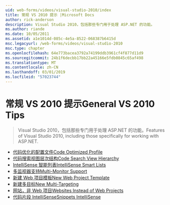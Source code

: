 ```yaml
---
uid: web-forms/videos/visual-studio-2010/index
title: 常规 VS 2010 提示 |Microsoft Docs
author: rick-anderson
description: Visual Studio 2010，包括那些专门用于处理 ASP.NET 的功能。
ms.author: riande
ms.date: 10/05/2011
ms.assetid: a1e1014d-085c-4e5a-8522-068387b6415d
msc.legacyurl: /web-forms/videos/visual-studio-2010
msc.type: chapter
ms.openlocfilehash: 64e773bacea3792a74199ddb3961cf4f877d11d9
ms.sourcegitcommit: 24b1f6decbb17bb22a45166e5fdb0845c65af498
ms.translationtype: MT
ms.contentlocale: zh-CN
ms.lasthandoff: 03/01/2019
ms.locfileid: "57023744"
---
```

<a name="general-vs-2010-tips"></a><span data-ttu-id="06656-103">常规 VS 2010 提示</span><span class="sxs-lookup"><span data-stu-id="06656-103">General VS 2010 Tips</span></span>
====================
> <span data-ttu-id="06656-104">Visual Studio 2010，包括那些专门用于处理 ASP.NET 的功能。</span><span class="sxs-lookup"><span data-stu-id="06656-104">Features of Visual Studio 2010, including those specifically for working with ASP.NET.</span></span>


- [<span data-ttu-id="06656-105">代码优化的配置文件</span><span class="sxs-lookup"><span data-stu-id="06656-105">Code Optimized Profile</span></span>](visual-studio-2010-quick-hit-code-optimized-profile.md)
- [<span data-ttu-id="06656-106">代码搜索视图层次结构</span><span class="sxs-lookup"><span data-stu-id="06656-106">Code Search View Hierarchy</span></span>](visual-studio-2010-quick-hit-code-search-view-hierarchy.md)
- [<span data-ttu-id="06656-107">IntelliSense 智能列表</span><span class="sxs-lookup"><span data-stu-id="06656-107">IntelliSense Smart Lists</span></span>](visual-studio-2010-quick-hit-intellisense-smart-lists.md)
- [<span data-ttu-id="06656-108">多监视器支持</span><span class="sxs-lookup"><span data-stu-id="06656-108">Multi-Monitor Support</span></span>](visual-studio-2010-quick-hit-multi-monitor-support.md)
- [<span data-ttu-id="06656-109">新建 Web 项目模板</span><span class="sxs-lookup"><span data-stu-id="06656-109">New Web Project Template</span></span>](visual-studio-2010-quick-hit-new-web-project-template.md)
- [<span data-ttu-id="06656-110">新建多目标</span><span class="sxs-lookup"><span data-stu-id="06656-110">New Multi-Targeting</span></span>](visual-studio-2010-quick-hit-new-multi-targeting.md)
- [<span data-ttu-id="06656-111">网站，非 Web 项目</span><span class="sxs-lookup"><span data-stu-id="06656-111">Websites Instead of Web Projects</span></span>](visual-studio-2010-quick-hit-websites-instead-of-web-projects.md)
- [<span data-ttu-id="06656-112">代码片段 IntelliSense</span><span class="sxs-lookup"><span data-stu-id="06656-112">Snippets IntelliSense</span></span>](visual-studio-2010-quick-hit-snippets-intellisense.md)

